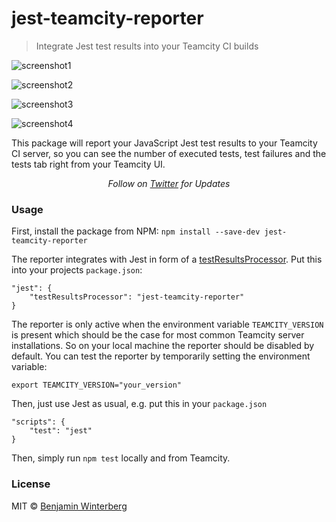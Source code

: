 # jest-teamcity-reporter

> Integrate Jest test results into your Teamcity CI builds

![screenshot1](https://raw.githubusercontent.com/winterbe/jest-teamcity-reporter/master/docs/screenshot1.png)

![screenshot2](https://raw.githubusercontent.com/winterbe/jest-teamcity-reporter/master/docs/screenshot2.png)

![screenshot3](https://raw.githubusercontent.com/winterbe/jest-teamcity-reporter/master/docs/screenshot3.png)

![screenshot4](https://raw.githubusercontent.com/winterbe/jest-teamcity-reporter/master/docs/screenshot4.png)

This package will report your JavaScript Jest test results to your Teamcity CI server, so you can see the number of executed tests, test failures and the tests tab right from your Teamcity UI.

<p align="center">
   <i>Follow on <a href="https://twitter.com/winterbe_">Twitter</a> for Updates</i>
</p>

### Usage

First, install the package from NPM: `npm install --save-dev jest-teamcity-reporter`

The reporter integrates with Jest in form of a [testResultsProcessor](https://facebook.github.io/jest/docs/api.html#testresultsprocessor-string). Put this into your projects `package.json`:

```
"jest": {
    "testResultsProcessor": "jest-teamcity-reporter"
}
```

The reporter is only active when the environment variable `TEAMCITY_VERSION` is present which should be the case for most common Teamcity server installations. So on your local machine the reporter should be disabled by default. You can test the reporter by temporarily setting the environment variable:

`export TEAMCITY_VERSION="your_version"`

Then, just use Jest as usual, e.g. put this in your `package.json`

```
"scripts": {
    "test": "jest"
}
```

Then, simply run `npm test` locally and from Teamcity.

### License

MIT © [Benjamin Winterberg](https://twitter.com/winterbe_)
